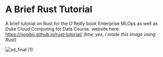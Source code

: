 # A Brief Rust Tutorial
A brief tutorial on Rust for the O'Reilly book Enterprise MLOps as well as Duke Cloud Computing for Data Course.
website here:  https://nogibjj.github.io/rust-tutorial/ *(btw, yes, I made this image using Rust)*

![sd_final (1)](https://user-images.githubusercontent.com/58792/213264730-91ea442f-ec3d-4af2-9975-500c0d9ac7d0.png)
